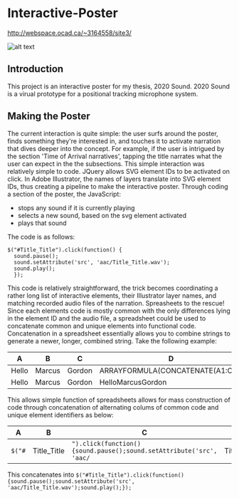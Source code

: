 # Interactive-Poster


http://webspace.ocad.ca/~3164558/site3/

![alt text](https://webspace.ocad.ca/~3164558/site3/Poster.png "Interactive Poster")

## Introduction
This project is an interactive poster for my thesis, 2020 Sound. 2020 Sound is a virual prototype for a positional tracking microphone system.
## Making the Poster
The current interaction is quite simple: the user surfs around the poster, finds something they're interested in, and touches it to activate narration that dives deeper into the concept. For example, if the user is intrigued by the section 'Time of Arrival narratives', tapping the title narrates what the user can expect in the the subsections.
This simple interaction was relatively simple to code. JQuery allows SVG element IDs to be activated on click. In Adobe Illustrator, the names of layers translate into SVG element IDs, thus creating a pipeline to make the interactive poster. Through coding a section of the poster, the JavaScript:
* stops any sound if it is currently playing
* selects a new sound, based on the svg element activated
* plays that sound

The code is as follows:
```
$("#Title_Title").click(function() {
  sound.pause();
  sound.setAttribute('src', 'aac/Title_Title.wav');
  sound.play();
  });
```
This code is relatively straightforward, the trick becomes coordinating a rather long list of interactive elements, their Illustrator layer names, and matching recorded audio files of the narration. Spreasheets to the rescue! Since each elements code is mostly common with the only differences lying in the element ID and the audio file, a spreadsheet could be used to concatenate common and unique elements into functional code. Concatenation in a spreadsheet essentially allows you to combine strings to generate a newer, longer, combined string. Take the following example:

A | B | C | D
--- | --- | --- | ---
Hello | Marcus | Gordon | ARRAYFORMULA(CONCATENATE(A1:C1))
Hello | Marcus | Gordon | HelloMarcusGordon

This allows simple function of spreadsheets allows for mass construction of code through concatenation of alternating colums of common code and unique element identifiers as below:

A | B | C | D | E
--- | --- | --- | --- | ---
`$("#` | Title_Title | `").click(function() {sound.pause();sound.setAttribute('src', 'aac/` | Title_Title | `.aac');sound.play();});`

This concatenates into `$("#Title_Title").click(function() {sound.pause();sound.setAttribute('src', 'aac/Title_Title.wav');sound.play();});`

